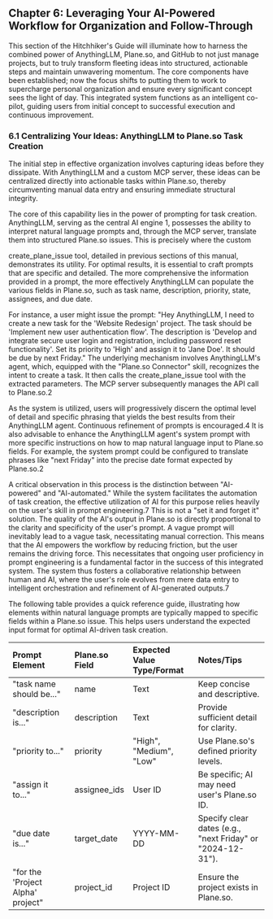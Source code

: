 
## Chapter 6: Leveraging Your AI-Powered Workflow for Organization and Follow-Through

This section of the Hitchhiker's Guide will illuminate how to harness the combined power of AnythingLLM, Plane.so, and GitHub to not just manage projects, but to truly transform fleeting ideas into structured, actionable steps and maintain unwavering momentum. The core components have been established; now the focus shifts to putting them to work to supercharge personal organization and ensure every significant concept sees the light of day. This integrated system functions as an intelligent co-pilot, guiding users from initial concept to successful execution and continuous improvement.

### 6.1 Centralizing Your Ideas: AnythingLLM to Plane.so Task Creation

The initial step in effective organization involves capturing ideas before they dissipate. With AnythingLLM and a custom MCP server, these ideas can be centralized directly into actionable tasks within Plane.so, thereby circumventing manual data entry and ensuring immediate structural integrity.

The core of this capability lies in the power of prompting for task creation. AnythingLLM, serving as the central AI engine 1, possesses the ability to interpret natural language prompts and, through the MCP server, translate them into structured Plane.so issues. This is precisely where the custom

create\_plane\_issue tool, detailed in previous sections of this manual, demonstrates its utility. For optimal results, it is essential to craft prompts that are specific and detailed. The more comprehensive the information provided in a prompt, the more effectively AnythingLLM can populate the various fields in Plane.so, such as task name, description, priority, state, assignees, and due date.

For instance, a user might issue the prompt: "Hey AnythingLLM, I need to create a new task for the 'Website Redesign' project. The task should be 'Implement new user authentication flow'. The description is 'Develop and integrate secure user login and registration, including password reset functionality'. Set its priority to 'High' and assign it to 'Jane Doe'. It should be due by next Friday." The underlying mechanism involves AnythingLLM's agent, which, equipped with the "Plane.so Connector" skill, recognizes the intent to create a task. It then calls the create\_plane\_issue tool with the extracted parameters. The MCP server subsequently manages the API call to Plane.so.2

As the system is utilized, users will progressively discern the optimal level of detail and specific phrasing that yields the best results from their AnythingLLM agent. Continuous refinement of prompts is encouraged.4 It is also advisable to enhance the AnythingLLM agent's system prompt with more specific instructions on how to map natural language input to Plane.so fields. For example, the system prompt could be configured to translate phrases like "next Friday" into the precise date format expected by Plane.so.2

A critical observation in this process is the distinction between "AI-powered" and "AI-automated." While the system facilitates the automation of task creation, the effective utilization of AI for this purpose relies heavily on the user's skill in prompt engineering.7 This is not a "set it and forget it" solution. The quality of the AI's output in Plane.so is directly proportional to the clarity and specificity of the user's prompt. A vague prompt will inevitably lead to a vague task, necessitating manual correction. This means that the AI empowers the workflow by reducing friction, but the user remains the driving force. This necessitates that ongoing user proficiency in prompt engineering is a fundamental factor in the success of this integrated system. The system thus fosters a collaborative relationship between human and AI, where the user's role evolves from mere data entry to intelligent orchestration and refinement of AI-generated outputs.7

The following table provides a quick reference guide, illustrating how elements within natural language prompts are typically mapped to specific fields within a Plane.so issue. This helps users understand the expected input format for optimal AI-driven task creation.

| Prompt Element | Plane.so Field | Expected Value Type/Format | Notes/Tips |
| :---- | :---- | :---- | :---- |
| "task name should be..." | name | Text | Keep concise and descriptive. |
| "description is..." | description | Text | Provide sufficient detail for clarity. |
| "priority to..." | priority | "High", "Medium", "Low" | Use Plane.so's defined priority levels. |
| "assign it to..." | assignee\_ids | User ID | Be specific; AI may need user's Plane.so ID. |
| "due date is..." | target\_date | YYYY-MM-DD | Specify clear dates (e.g., "next Friday" or "2024-12-31"). |
| "for the 'Project Alpha' project" | project\_id | Project ID | Ensure the project exists in Plane.so. |

